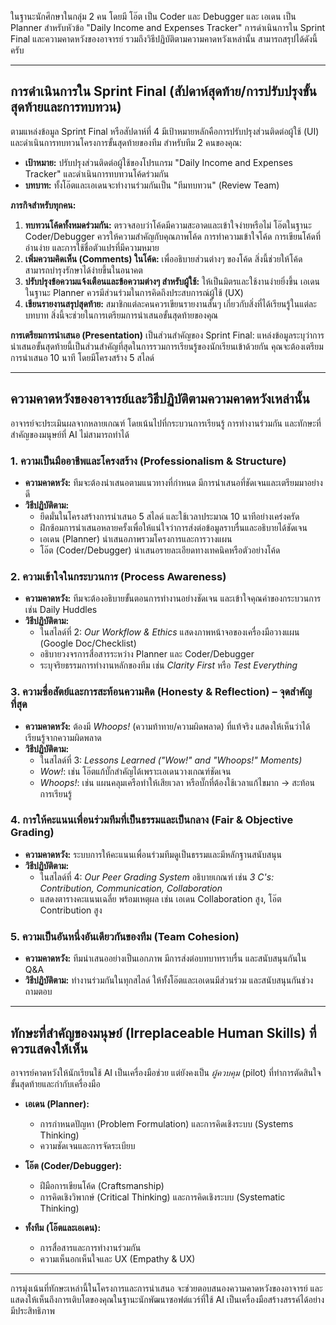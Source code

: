 ในฐานะนักศึกษาในกลุ่ม 2 คน โดยมี โอ๊ต เป็น Coder และ Debugger และ เอเดน เป็น Planner สำหรับหัวข้อ "Daily Income and Expenses Tracker" การดำเนินการใน Sprint Final และความคาดหวังของอาจารย์ รวมถึงวิธีปฏิบัติตามความคาดหวังเหล่านั้น สามารถสรุปได้ดังนี้ครับ

---

## การดำเนินการใน Sprint Final (สัปดาห์สุดท้าย/การปรับปรุงขั้นสุดท้ายและการทบทวน)

ตามแหล่งข้อมูล Sprint Final หรือสัปดาห์ที่ 4 มีเป้าหมายหลักคือการปรับปรุงส่วนติดต่อผู้ใช้ (UI) และดำเนินการทบทวนโครงการขั้นสุดท้ายของทีม สำหรับทีม 2 คนของคุณ:

- **เป้าหมาย:** ปรับปรุงส่วนติดต่อผู้ใช้ของโปรแกรม "Daily Income and Expenses Tracker" และดำเนินการทบทวนโค้ดร่วมกัน  
- **บทบาท:** ทั้งโอ๊ตและเอเดนจะทำงานร่วมกันเป็น "ทีมทบทวน" (Review Team)

**ภารกิจสำหรับทุกคน:**

1. **ทบทวนโค้ดทั้งหมดร่วมกัน:** ตรวจสอบว่าโค้ดมีความสะอาดและเข้าใจง่ายหรือไม่ โอ๊ตในฐานะ Coder/Debugger ควรให้ความสำคัญกับคุณภาพโค้ด การทำความเข้าใจโค้ด การเขียนโค้ดที่อ่านง่าย และการใช้ชื่อตัวแปรที่มีความหมาย  
2. **เพิ่มความคิดเห็น (Comments) ในโค้ด:** เพื่ออธิบายส่วนต่างๆ ของโค้ด สิ่งนี้ช่วยให้โค้ดสามารถบำรุงรักษาได้ง่ายขึ้นในอนาคต  
3. **ปรับปรุงข้อความแจ้งเตือนและข้อความต่างๆ สำหรับผู้ใช้:** ให้เป็นมิตรและใช้งานง่ายยิ่งขึ้น เอเดนในฐานะ Planner ควรมีส่วนร่วมในการคิดถึงประสบการณ์ผู้ใช้ (UX)  
4. **เขียนรายงานสรุปสุดท้าย:** สมาชิกแต่ละคนควรเขียนรายงานสั้นๆ เกี่ยวกับสิ่งที่ได้เรียนรู้ในแต่ละบทบาท สิ่งนี้จะช่วยในการเตรียมการนำเสนอขั้นสุดท้ายของคุณ  

**การเตรียมการนำเสนอ (Presentation)** เป็นส่วนสำคัญของ Sprint Final: แหล่งข้อมูลระบุว่าการนำเสนอขั้นสุดท้ายนี้เป็นส่วนสำคัญที่สุดในการรวมการเรียนรู้ของนักเรียนเข้าด้วยกัน คุณจะต้องเตรียมการนำเสนอ 10 นาที โดยมีโครงสร้าง 5 สไลด์

---

## ความคาดหวังของอาจารย์และวิธีปฏิบัติตามความคาดหวังเหล่านั้น

อาจารย์จะประเมินผลจากหลายเกณฑ์ โดยเน้นไปที่กระบวนการเรียนรู้ การทำงานร่วมกัน และทักษะที่สำคัญของมนุษย์ที่ AI ไม่สามารถทำได้

### 1. ความเป็นมืออาชีพและโครงสร้าง (Professionalism & Structure)
- **ความคาดหวัง:** ทีมจะต้องนำเสนอตามแนวทางที่กำหนด มีการนำเสนอที่ชัดเจนและเตรียมมาอย่างดี  
- **วิธีปฏิบัติตาม:**  
  - ยึดมั่นในโครงสร้างการนำเสนอ 5 สไลด์ และใช้เวลาประมาณ 10 นาทีอย่างเคร่งครัด  
  - ฝึกซ้อมการนำเสนอหลายครั้งเพื่อให้แน่ใจว่าการส่งต่อข้อมูลราบรื่นและอธิบายได้ชัดเจน  
  - เอเดน (Planner) นำเสนอภาพรวมโครงการและการวางแผน  
  - โอ๊ต (Coder/Debugger) นำเสนอรายละเอียดทางเทคนิคหรือตัวอย่างโค้ด  

### 2. ความเข้าใจในกระบวนการ (Process Awareness)
- **ความคาดหวัง:** ทีมจะต้องอธิบายขั้นตอนการทำงานอย่างชัดเจน และเข้าใจคุณค่าของกระบวนการ เช่น Daily Huddles  
- **วิธีปฏิบัติตาม:**  
  - ในสไลด์ที่ 2: *Our Workflow & Ethics* แสดงภาพหน้าจอของเครื่องมือวางแผน (Google Doc/Checklist)  
  - อธิบายวงจรการสื่อสารระหว่าง Planner และ Coder/Debugger  
  - ระบุจริยธรรมการทำงานหลักของทีม เช่น *Clarity First* หรือ *Test Everything*  

### 3. ความซื่อสัตย์และการสะท้อนความคิด (Honesty & Reflection) – จุดสำคัญที่สุด
- **ความคาดหวัง:** ต้องมี *Whoops!* (ความท้าทาย/ความผิดพลาด) ที่แท้จริง แสดงให้เห็นว่าได้เรียนรู้จากความผิดพลาด  
- **วิธีปฏิบัติตาม:**  
  - ในสไลด์ที่ 3: *Lessons Learned ("Wow!" and "Whoops!" Moments)*  
  - *Wow!*: เช่น โอ๊ตแก้บั๊กสำคัญได้เพราะเอเดนวางเกณฑ์ชัดเจน  
  - *Whoops!*: เช่น แผนคลุมเครือทำให้เสียเวลา หรือบั๊กที่ต้องใช้เวลาแก้ไขมาก → สะท้อนการเรียนรู้  

### 4. การให้คะแนนเพื่อนร่วมทีมที่เป็นธรรมและเป็นกลาง (Fair & Objective Grading)
- **ความคาดหวัง:** ระบบการให้คะแนนเพื่อนร่วมทีมดูเป็นธรรมและมีหลักฐานสนับสนุน  
- **วิธีปฏิบัติตาม:**  
  - ในสไลด์ที่ 4: *Our Peer Grading System* อธิบายเกณฑ์ เช่น *3 C's: Contribution, Communication, Collaboration*  
  - แสดงตารางคะแนนเฉลี่ย พร้อมเหตุผล เช่น เอเดน Collaboration สูง, โอ๊ต Contribution สูง  

### 5. ความเป็นอันหนึ่งอันเดียวกันของทีม (Team Cohesion)
- **ความคาดหวัง:** ทีมนำเสนออย่างเป็นเอกภาพ มีการส่งต่อบทบาทราบรื่น และสนับสนุนกันใน Q&A  
- **วิธีปฏิบัติตาม:** ทำงานร่วมกันในทุกสไลด์ ให้ทั้งโอ๊ตและเอเดนมีส่วนร่วม และสนับสนุนกันช่วงถามตอบ  

---

## ทักษะที่สำคัญของมนุษย์ (Irreplaceable Human Skills) ที่ควรแสดงให้เห็น

อาจารย์คาดหวังให้นักเรียนใช้ AI เป็นเครื่องมือช่วย แต่ยังคงเป็น *ผู้ควบคุม* (pilot) ที่ทำการตัดสินใจขั้นสุดท้ายและกำกับเครื่องมือ  

- **เอเดน (Planner):**  
  - การกำหนดปัญหา (Problem Formulation) และการคิดเชิงระบบ (Systems Thinking)  
  - ความชัดเจนและการจัดระเบียบ  

- **โอ๊ต (Coder/Debugger):**  
  - ฝีมือการเขียนโค้ด (Craftsmanship)  
  - การคิดเชิงวิพากษ์ (Critical Thinking) และการคิดเชิงระบบ (Systematic Thinking)  

- **ทั้งทีม (โอ๊ตและเอเดน):**  
  - การสื่อสารและการทำงานร่วมกัน  
  - ความเห็นอกเห็นใจและ UX (Empathy & UX)  

---

การมุ่งเน้นที่ทักษะเหล่านี้ในโครงการและการนำเสนอ จะช่วยตอบสนองความคาดหวังของอาจารย์ และแสดงให้เห็นถึงการเติบโตของคุณในฐานะนักพัฒนาซอฟต์แวร์ที่ใช้ AI เป็นเครื่องมือสร้างสรรค์ได้อย่างมีประสิทธิภาพ
